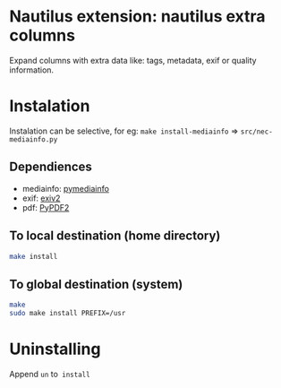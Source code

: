 # Nautilus extension: nautilus extra columns

Expand columns with extra data like: tags, metadata, exif or quality information.

# Instalation

Instalation can be selective, for eg: `make install-mediainfo` => `src/nec-mediainfo.py`

## Dependiences
* mediainfo: [pymediainfo](https://github.com/sbraz/pymediainfo/)
* exif: [exiv2](https://launchpad.net/py3exiv2)
* pdf: [PyPDF2](https://mstamy2.github.com/PyPDF2)

## To local destination (home directory)
``` bash
make install
```

## To global destination (system)

``` bash
make
sudo make install PREFIX=/usr
```

# Uninstalling

Append `un` to` install`
